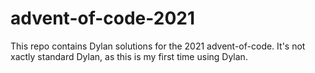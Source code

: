 # advent-of-code-2021

This repo contains Dylan solutions
for the 2021 advent-of-code.
It's not xactly standard Dylan,
as this is my first time using Dylan.